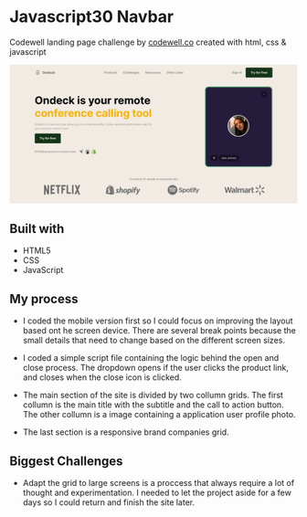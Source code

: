 # Javascript30 Navbar

Codewell landing page challenge by [codewell.co](https://www.codewell.cc/) created with html, css & javascript

![Preview image](/Assets/preview.png)

## Built with

- HTML5
- CSS
- JavaScript

## My process

- I coded the mobile version first so I could focus on improving the layout based ont he screen device. There are several break points because the small details that need to change based on the different screen sizes.

- I coded a simple script file containing the logic behind the open and close process. The dropdown opens if the user clicks the product link, and closes when the close icon is clicked.

- The main section of the site is divided by two collumn grids. The first collumn is the main title with the subtitle and the call to action button. The other collumn is a image containing a application user profile photo.

- The last section is a responsive brand companies grid.

## Biggest Challenges

- Adapt the grid to large screens is a proccess that always require a lot of thought and experimentation. I needed to let the project aside for a few days so I could return and finish the site later.
